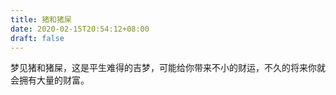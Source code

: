 ```yaml
---
title: 猪和猪屎
date: 2020-02-15T20:54:12+08:00
draft: false
---
```


梦见猪和猪屎，这是平生难得的吉梦，可能给你带来不小的财运，不久的将来你就会拥有大量的财富。
